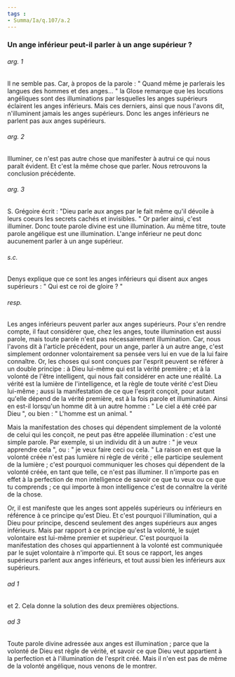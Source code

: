 ```yaml
---
tags : 
- Summa/Ia/q.107/a.2
---
```


### Un ange inférieur peut-il parler à un ange supérieur ?



###### arg. 1
Il ne semble pas. Car, à propos de la parole : " Quand même je parlerais les langues des hommes et des anges... " la Glose remarque que les locutions angéliques sont des illuminations par lesquelles les anges supérieurs éclairent les anges inférieurs. Mais ces derniers, ainsi que nous l'avons dit, n'illuminent jamais les anges supérieurs. Donc les anges inférieurs ne parlent pas aux anges supérieurs. 

###### arg. 2
Illuminer, ce n'est pas autre chose que manifester à autrui ce qui nous paraît évident. Et c'est la même chose que parler. Nous retrouvons la conclusion précédente. 

###### arg. 3
S. Grégoire écrit : "Dieu parle aux anges par le fait même qu'il dévoile à leurs coeurs les secrets cachés et invisibles. " Or parler ainsi, c'est illuminer. Donc toute parole divine est une illumination. Au même titre, toute parole angélique est une illumination. L'ange inférieur ne peut donc aucunement parler à un ange supérieur. 

###### s.c.
Denys explique que ce sont les anges inférieurs qui disent aux anges supérieurs : " Qui est ce roi de gloire ? " 

###### resp.
Les anges inférieurs peuvent parler aux anges supérieurs. Pour s'en rendre compte, il faut considérer que, chez les anges, toute illumination est aussi parole, mais toute parole n'est pas nécessairement illumination. Car, nous l'avons dit à l'article précédent, pour un ange, parler à un autre ange, c'est simplement ordonner volontairement sa pensée vers lui en vue de la lui faire connaître. Or, les choses qui sont conçues par l'esprit peuvent se référer à un double principe : à Dieu lui-même qui est la vérité première ; et à la volonté de l'être intelligent, qui nous fait considérer en acte une réalité. La vérité est la lumière de l'intelligence, et la règle de toute vérité c'est Dieu lui-même ; aussi la manifestation de ce que l'esprit conçoit, pour autant qu'elle dépend de la vérité première, est à la fois parole et illumination. Ainsi en est-il lorsqu'un homme dit à un autre homme : " Le ciel a été créé par Dieu ", ou bien : " L'homme est un animal. " 

Mais la manifestation des choses qui dépendent simplement de la volonté de celui qui les conçoit, ne peut pas être appelée illumination : c'est une simple parole. Par exemple, si un individu dit à un autre : " je veux apprendre cela ", ou : " je veux faire ceci ou cela. " La raison en est que la volonté créée n'est pas lumière ni règle de vérité ; elle participe seulement de la lumière ; c'est pourquoi communiquer les choses qui dépendent de la volonté créée, en tant que telle, ce n'est pas illuminer. Il n'importe pas en effet à la perfection de mon intelligence de savoir ce que tu veux ou ce que tu comprends ; ce qui importe à mon intelligence c'est de connaître la vérité de la chose. 

Or, il est manifeste que les anges sont appelés supérieurs ou inférieurs en référence à ce principe qu'est Dieu. Et c'est pourquoi l'illumination, qui a Dieu pour principe, descend seulement des anges supérieurs aux anges inférieurs. Mais par rapport à ce principe qu'est la volonté, le sujet volontaire est lui-même premier et supérieur. C'est pourquoi la manifestation des choses qui appartiennent à la volonté est communiquée par le sujet volontaire à n'importe qui. Et sous ce rapport, les anges supérieurs parlent aux anges inférieurs, et tout aussi bien les inférieurs aux supérieurs. 

###### ad 1
et 2. Cela donne la solution des deux premières objections. 

###### ad 3
Toute parole divine adressée aux anges est illumination ; parce que la volonté de Dieu est règle de vérité, et savoir ce que Dieu veut appartient à la perfection et à l'illumination de l'esprit créé. Mais il n'en est pas de même de la volonté angélique, nous venons de le montrer. 

